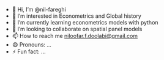 - 👋 Hi, I’m @nil-fareghi
- 👀 I’m interested in Econometrics and Global history
- 🌱 I’m currently learning econometrics models with python
- 💞️ I’m looking to collaborate on spatial panel models 
- 📫 How to reach me niloofar.f.doolabi@gmail.com
- 😄 Pronouns: ...
- ⚡ Fun fact: ...

<!---
nil-fareghi/nil-fareghi is a ✨ special ✨ repository because its `README.md` (this file) appears on your GitHub profile.
You can click the Preview link to take a look at your changes.
--->
